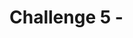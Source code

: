 # Challenge 5 - <Title>

[< Previous Challenge](./challenge4.md) | **[Home](./introduction.md)**

## Description
<!-- Replace with brief description of the challenge. -->

## Success Criteria
1. [ ] <!-- Replace with success criterion to advanced to next challenge. -->

## Resources
-  <!-- Replace with relevant resources to guide hackers. -->